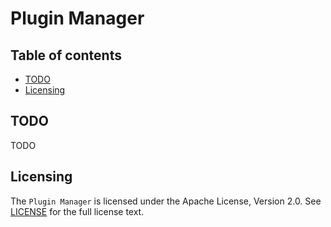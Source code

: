 <!-- omit in toc -->
# Plugin Manager

<!-- omit in toc -->
## Table of contents
- [TODO](#todo)
- [Licensing](#licensing)

## TODO
TODO

## Licensing

The `Plugin Manager` is licensed under the Apache License, Version 2.0. See [LICENSE](/LICENSE) for the full license text.
